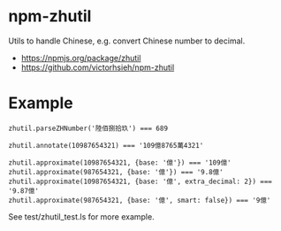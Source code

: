 npm-zhutil
==========
Utils to handle Chinese, e.g. convert Chinese number to decimal.

 * https://npmjs.org/package/zhutil
 * https://github.com/victorhsieh/npm-zhutil

Example
=======
  ```
  zhutil.parseZHNumber('陸佰捌拾玖') === 689

  zhutil.annotate(10987654321) === '109億8765萬4321'

  zhutil.approximate(10987654321, {base: '億'}) === '109億'
  zhutil.approximate(987654321, {base: '億'}) === '9.8億'
  zhutil.approximate(10987654321, {base: '億', extra_decimal: 2}) === '9.87億'
  zhutil.approximate(987654321, {base: '億', smart: false}) === '9億'
  ```

See test/zhutil_test.ls for more example.
